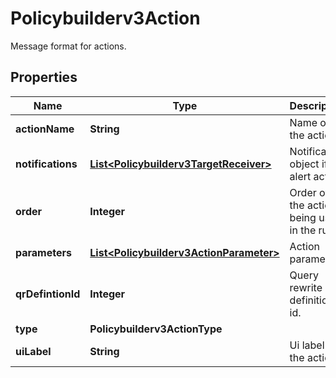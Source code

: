 

# Policybuilderv3Action

Message format for actions.

## Properties

| Name | Type | Description | Notes |
|------------ | ------------- | ------------- | -------------|
|**actionName** | **String** | Name of the action. |  [optional] |
|**notifications** | [**List&lt;Policybuilderv3TargetReceiver&gt;**](Policybuilderv3TargetReceiver.md) | Notification object if for alert action. |  [optional] |
|**order** | **Integer** | Order of the action being used in the rules. |  [optional] |
|**parameters** | [**List&lt;Policybuilderv3ActionParameter&gt;**](Policybuilderv3ActionParameter.md) | Action parameters. |  [optional] |
|**qrDefintionId** | **Integer** | Query rewrite definition id. |  [optional] |
|**type** | **Policybuilderv3ActionType** |  |  [optional] |
|**uiLabel** | **String** | Ui label for the action. |  [optional] |




